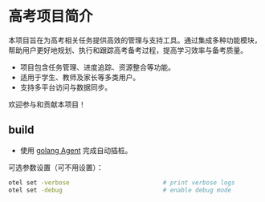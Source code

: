 # 高考项目简介

本项目旨在为高考相关任务提供高效的管理与支持工具。通过集成多种功能模块，帮助用户更好地规划、执行和跟踪高考备考过程，提高学习效率与备考质量。

- 项目包含任务管理、进度追踪、资源整合等功能。
- 适用于学生、教师及家长等多类用户。
- 支持多平台访问与数据同步。

欢迎参与和贡献本项目！

## build

* 使用 [golang Agent](https://github.com/alibaba/opentelemetry-go-auto-instrumentation) 完成自动插桩。

可选参数设置（可不用设置）：

```bash
otel set -verbose                          # print verbose logs
otel set -debug                            # enable debug mode
```
